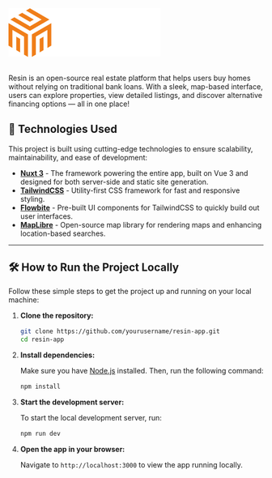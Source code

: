 <img src="./public/images/logos/resin-white.svg" alt="logo" width="300px" style="margin-bottom: 1rem">

Resin is an open-source real estate platform that helps users buy homes without relying on traditional bank loans. With a sleek, map-based interface, users can explore properties, view detailed listings, and discover alternative financing options — all in one place!

## 🚀 Technologies Used

This project is built using cutting-edge technologies to ensure scalability, maintainability, and ease of development:

-  **[Nuxt 3](https://nuxt.com/)** - The framework powering the entire app, built on Vue 3 and designed for both server-side and static site generation.
-  **[TailwindCSS](https://tailwindcss.com/)** - Utility-first CSS framework for fast and responsive styling.
-  **[Flowbite](https://flowbite.com/)** - Pre-built UI components for TailwindCSS to quickly build out user interfaces.
-  **[MapLibre](https://maplibre.org/)** - Open-source map library for rendering maps and enhancing location-based searches.

---

## 🛠️ How to Run the Project Locally

Follow these simple steps to get the project up and running on your local machine:

1. **Clone the repository:**

   ```bash
   git clone https://github.com/yourusername/resin-app.git
   cd resin-app
   ```

2. **Install dependencies:**

   Make sure you have [Node.js](https://nodejs.org/) installed. Then, run the following command:

   ```bash
   npm install
   ```

3. **Start the development server:**

   To start the local development server, run:

   ```bash
   npm run dev
   ```

4. **Open the app in your browser:**

   Navigate to `http://localhost:3000` to view the app running locally.
